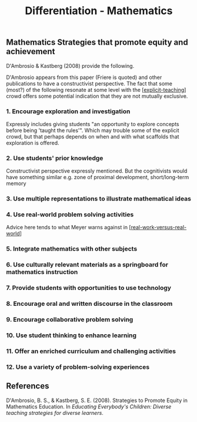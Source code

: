 ﻿---
backlinks:
- title: Technologies for teaching mathematics
  url: /sense/Teaching/Mathematics/technologies-for-teaching-mathematics.html
title: Differentiation - Mathematics
---
## Mathematics Strategies that promote equity and achievement 

D'Ambrosio & Kastberg (2008) provide the following.

D'Ambrosio appears from this paper (Friere is quoted) and other publications to have a constructivist perspective. The fact that some (most?) of the following resonate at some level with the [[explicit-teaching]] crowd offers some potential indication that they are not mutually exclusive.

### 1. Encourage exploration and investigation

Expressly includes giving students "an opportunity to explore concepts before being 'taught the rules'". Which may trouble some of the explicit crowd, but that perhaps depends on when and with what scaffolds that exploration is offered.

### 2. Use students' prior knowledge

Constructivist perspective expressly mentioned. But the cognitivists would have something similar e.g. zone of proximal development, short/long-term memory

### 3. Use multiple representations to illustrate mathematical ideas

### 4. Use real-world problem solving activities

Advice here tends to what Meyer warns against in [[real-work-versus-real-world]]

### 5. Integrate mathematics with other subjects

### 6. Use culturally relevant materials as a springboard for mathematics instruction

### 7. Provide students with opportunities to use technology

### 8. Encourage oral and written discourse in the classroom

### 9. Encourage collaborative problem solving

### 10. Use student thinking to enhance learning

### 11. Offer an enriched curriculum and challenging activities
 
### 12. Use a variety of problem-solving experiences

## References

D'Ambrosio, B. S., & Kastberg, S. E. (2008). Strategies to Promote Equity in Mathematics Education. In *Educating Everybody's Children: Diverse teaching strategies for diverse learners*.


[//begin]: # "Autogenerated link references for markdown compatibility"
[explicit-teaching]: explicit-teaching "Explicit teaching"
[real-work-versus-real-world]: real-work-versus-real-world "Real work versus Real world"
[//end]: # "Autogenerated link references"